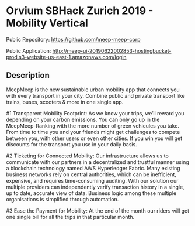 # Orvium SBHack Zurich 2019 - Mobility Vertical


Public Repository: https://github.com/meep-meep-corp

Public Application: http://meep-ui-20190622002853-hostingbucket-prod.s3-website-us-east-1.amazonaws.com/login

## Description
MeepMeep is the new sustainable urban mobility app that connects you with every transport in your city. Combine public and private transport like trains, buses, scooters & more in one single app.

#1 Transparent Mobility Footprint: As we know your trips, we’ll reward you depending on your carbon emissions. You can only go up in the MeepMeep-Ranking with the more number of green vehicules you take. From time to time you and your friends might get challenges to compete between you, with other users or even other cities. If you win you will get discounts for the transport you use in your daily basis.

#2 Ticketing for Connected Mobility: Our infrastructure allows us to communicate with our partners in a decentralized and trustful manner using a blockchain technology named AWS Hyperledger Fabric. Many existing business networks rely on central authorities, which can be inefficient, expensive, and requires time-consuming auditing. With our solution our multiple providers can independently verify transaction history in a single, up to date, accurate view of data. Business logic among these multiple organisations is simplified through automation. 

#3 Ease the Payment for Mobility: At the end of the month our riders will get one single bill for all the trips in that particular month.